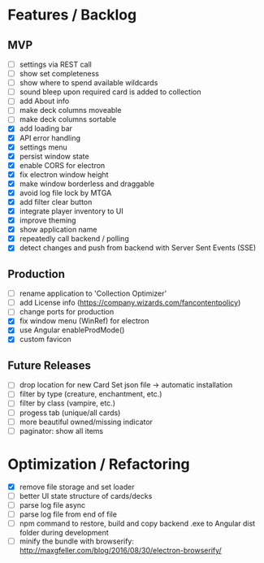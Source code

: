 # Features / Backlog

## MVP
- [ ] settings via REST call
- [ ] show set completeness
- [ ] show where to spend available wildcards
- [ ] sound bleep upon required card is added to collection
- [ ] add About info
- [ ] make deck columns moveable
- [ ] make deck columns sortable
- [X] add loading bar
- [X] API error handling
- [X] settings menu
- [X] persist window state
- [X] enable CORS for electron
- [X] fix electron window height
- [X] make window borderless and draggable
- [X] avoid log file lock by MTGA
- [X] add filter clear button
- [X] integrate player inventory to UI
- [X] improve theming
- [X] show application name
- [X] repeatedly call backend / polling
- [X] detect changes and push from backend with Server Sent Events (SSE)

## Production
- [ ] rename application to 'Collection Optimizer'
- [ ] add License info (https://company.wizards.com/fancontentpolicy)
- [ ] change ports for production
- [X] fix window menu (WinRef) for electron
- [X] use Angular enableProdMode()
- [X] custom favicon

## Future Releases
- [ ] drop location for new Card Set json file -> automatic installation
- [ ] filter by type (creature, enchantment, etc.)
- [ ] filter by class (vampire, etc.)
- [ ] progess tab (unique/all cards)
- [ ] more beautiful owned/missing indicator
- [ ] paginator: show all items

# Optimization / Refactoring
- [X] remove file storage and set loader
- [ ] better UI state structure of cards/decks
- [ ] parse log file async
- [ ] parse log file from end of file
- [ ] npm command to restore, build and copy backend .exe to Angular dist folder during development
- [ ] minify the bundle with browserify: http://maxgfeller.com/blog/2016/08/30/electron-browserify/
